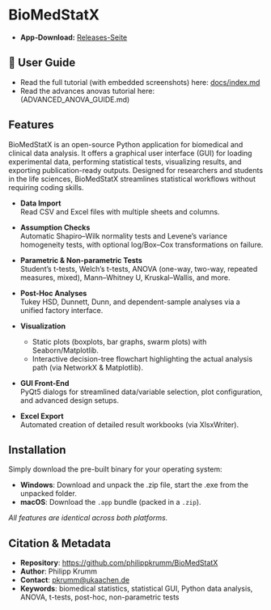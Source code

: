 # BioMedStatX
 
- **App‑Download:** [Releases-Seite](https://github.com/philippkrumm/BioMedStatX/releases/latest) 

## 📖 User Guide
- Read the full tutorial (with embedded screenshots) here: [docs/index.md](docs/index.md)
- Read the advances anovas tutorial here: (ADVANCED_ANOVA_GUIDE.md)


## **Features**
BioMedStatX is an open-source Python application for biomedical and clinical data analysis. It offers a graphical user interface (GUI) for loading experimental data, performing statistical tests, visualizing results, and exporting publication-ready outputs.
Designed for researchers and students in the life sciences, BioMedStatX streamlines statistical workflows without requiring coding skills.

- **Data Import**  
  Read CSV and Excel files with multiple sheets and columns.

- **Assumption Checks**  
  Automatic Shapiro–Wilk normality tests and Levene’s variance homogeneity tests, with optional log/Box–Cox transformations on failure.

- **Parametric & Non-parametric Tests**  
  Student’s t-tests, Welch’s t-tests, ANOVA (one-way, two-way, repeated measures, mixed), Mann–Whitney U, Kruskal–Wallis, and more.

- **Post-Hoc Analyses**  
  Tukey HSD, Dunnett, Dunn, and dependent-sample analyses via a unified factory interface.

- **Visualization**  
  - Static plots (boxplots, bar graphs, swarm plots) with Seaborn/Matplotlib.  
  - Interactive decision-tree flowchart highlighting the actual analysis path (via NetworkX & Matplotlib).

- **GUI Front-End**  
  PyQt5 dialogs for streamlined data/variable selection, plot configuration, and advanced design setups.

- **Excel Export**  
  Automated creation of detailed result workbooks (via XlsxWriter).

## **Installation**

Simply download the pre-built binary for your operating system:

- **Windows**: Download and unpack the .zip file, start the .exe from the unpacked folder. 
- **macOS**: Download the `.app` bundle (packed in a `.zip`).

_All features are identical across both platforms._  

## **Citation & Metadata**

- **Repository**: https://github.com/philippkrumm/BioMedStatX
- **Author**: Philipp Krumm
- **Contact**: pkrumm@ukaachen.de
- **Keywords**: biomedical statistics, statistical GUI, Python data analysis, ANOVA, t-tests, post-hoc, non-parametric tests


